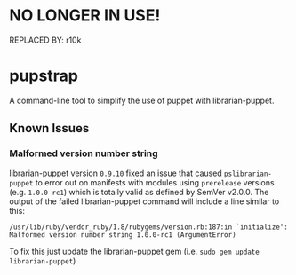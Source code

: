 NO LONGER IN USE!
=================

REPLACED BY: r10k


pupstrap 
========

A command-line tool to simplify the use of puppet with librarian-puppet.



## Known Issues

### Malformed version number string

librarian-puppet version `0.9.10` fixed an issue that caused `pslibrarian-puppet` to error out on manifests with modules using `prerelease` versions (e.g. `1.0.0-rc1`) which is totally valid as defined by SemVer v2.0.0. The output of the failed librarian-puppet command will include a line similar to this:
```
/usr/lib/ruby/vendor_ruby/1.8/rubygems/version.rb:187:in `initialize': Malformed version number string 1.0.0-rc1 (ArgumentError)
```

To fix this just update the librarian-puppet gem (i.e. `sudo gem update librarian-puppet`)
